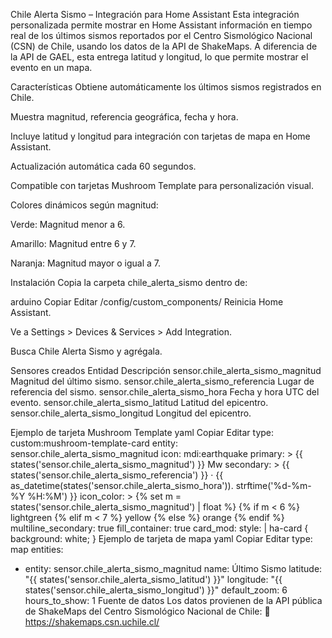 Chile Alerta Sismo – Integración para Home Assistant
Esta integración personalizada permite mostrar en Home Assistant información en tiempo real de los últimos sismos reportados por el Centro Sismológico Nacional (CSN) de Chile, usando los datos de la API de ShakeMaps.
A diferencia de la API de GAEL, esta entrega latitud y longitud, lo que permite mostrar el evento en un mapa.

Características
Obtiene automáticamente los últimos sismos registrados en Chile.

Muestra magnitud, referencia geográfica, fecha y hora.

Incluye latitud y longitud para integración con tarjetas de mapa en Home Assistant.

Actualización automática cada 60 segundos.

Compatible con tarjetas Mushroom Template para personalización visual.

Colores dinámicos según magnitud:

Verde: Magnitud menor a 6.

Amarillo: Magnitud entre 6 y 7.

Naranja: Magnitud mayor o igual a 7.

Instalación
Copia la carpeta chile_alerta_sismo dentro de:

arduino
Copiar
Editar
/config/custom_components/
Reinicia Home Assistant.

Ve a Settings > Devices & Services > Add Integration.

Busca Chile Alerta Sismo y agrégala.

Sensores creados
Entidad	Descripción
sensor.chile_alerta_sismo_magnitud	Magnitud del último sismo.
sensor.chile_alerta_sismo_referencia	Lugar de referencia del sismo.
sensor.chile_alerta_sismo_hora	Fecha y hora UTC del evento.
sensor.chile_alerta_sismo_latitud	Latitud del epicentro.
sensor.chile_alerta_sismo_longitud	Longitud del epicentro.

Ejemplo de tarjeta Mushroom Template
yaml
Copiar
Editar
type: custom:mushroom-template-card
entity: sensor.chile_alerta_sismo_magnitud
icon: mdi:earthquake
primary: >
  {{ states('sensor.chile_alerta_sismo_magnitud') }} Mw
secondary: >
  {{ states('sensor.chile_alerta_sismo_referencia') }} ·
  {{ as_datetime(states('sensor.chile_alerta_sismo_hora')).
     strftime('%d-%m-%Y %H:%M') }}
icon_color: >
  {% set m = states('sensor.chile_alerta_sismo_magnitud') | float %}
  {% if m < 6 %}
    lightgreen
  {% elif m < 7 %}
    yellow
  {% else %}
    orange
  {% endif %}
multiline_secondary: true
fill_container: true
card_mod:
  style: |
    ha-card {
      background: white;
    }
Ejemplo de tarjeta de mapa
yaml
Copiar
Editar
type: map
entities:
  - entity: sensor.chile_alerta_sismo_magnitud
    name: Último Sismo
    latitude: "{{ states('sensor.chile_alerta_sismo_latitud') }}"
    longitude: "{{ states('sensor.chile_alerta_sismo_longitud') }}"
default_zoom: 6
hours_to_show: 1
Fuente de datos
Los datos provienen de la API pública de ShakeMaps del Centro Sismológico Nacional de Chile:
🔗 https://shakemaps.csn.uchile.cl/

